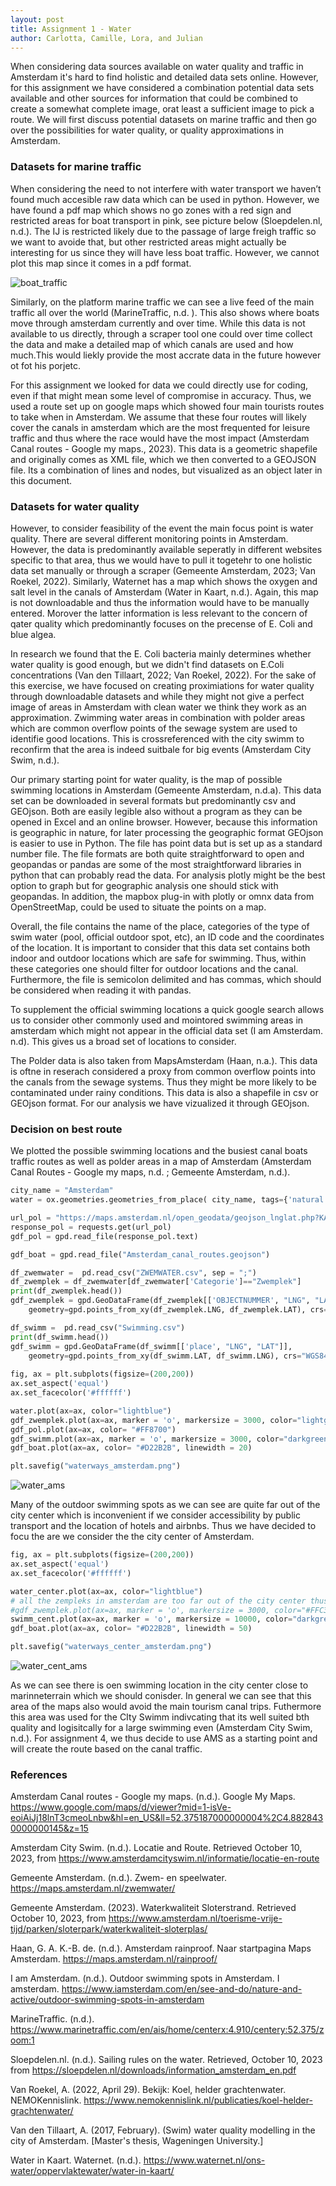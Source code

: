 ```yaml
---
layout: post
title: Assignment 1 - Water
author: Carlotta, Camille, Lora, and Julian
---
```


When considering data sources available on water quality and traffic in Amsterdam it's hard to find holistic and detailed data sets online. However, for this assignment we have considered a combination potential data sets available and other sources for information that could be combined to create a somewhat complete image, orat least a sufficient image to pick a route. We will first discuss potential datasets on marine traffic and then go over the possibilities for water quality, or quality approximations in Amsterdam. 

### Datasets for marine traffic 

When considering the need to not interfere with water transport we haven’t found much accesible raw data which can be used in python. However, we have found a pdf map which shows no go zones with a red sign and restricted areas for boat transport in pink, see picture below (Sloepdelen.nl, n.d.). The IJ is restricted likely due to the passage of large freigh traffic so we want to avoide that, but other restricted areas might actually be interesting for us since they will have less boat traffic. However, we cannot plot this map since it comes in a pdf format.

![boat_traffic](./traffic.png)

Similarly, on the platform marine traffic we can see a live feed of the main traffic all over the world (MarineTraffic, n.d. ). This also shows where boats move through amsterdam currently and over time. While this data is not available to us directly, through a scraper tool one could over time collect the data and make a detailed map of which canals are used and how much.This would liekly provide the most accrate data in the future however ot fot his porjetc. 

For this assignment we looked for data we could directly use for coding, even if that might mean some level of compromise in accuracy. Thus, we used a route set up on google maps which showed four main tourists routes to take when in Amsterdam. We assume that these four routes will likely cover the canals in amsterdam which are the most frequented for leisure traffic and thus where the race would have the most impact (Amsterdam Canal routes - Google my maps., 2023). This data is a geometric shapefile and originally comes as XML file, which we then converted to a GEOJSON file. Its a combination of lines and nodes, but visualized as an object later in this document.

### Datasets for water quality  

However, to consider feasibility of the event the main focus point is water quality. There are several different monitoring points in Amsterdam. However, the data is predominantly available seperatly in different websites specific to that area, thus we would have to pull it togetehr to one holistic data set manually or through a scraper (Gemeente Amsterdam, 2023; Van Roekel, 2022). Similarly, Waternet has a map which shows the oxygen and salt level in the canals of Amsterdam (Water in Kaart, n.d.). Again, this map is not downloadable and thus the information would have to be manually entered. Morover the latter information is less relevant to the concern of qater quality which predominantly focuses on the precense of E. Coli and blue algea.  

In research we found that the E. Coli bacteria mainly determines whether water quality is good enough, but we didn't find datasets on E.Coli concentrations (Van den Tillaart, 2022; Van Roekel, 2022). For the sake of this exercise, we have focused on creating proximiations for water quality through downloadable datasets and while they might not give a perfect image of areas in Amsterdam with clean water we think they work as an approximation. Zwimming water areas in combination with polder areas which are common overflow points of the sewage system are used to identifie good locations. This is crossreferenced with the city swimm to reconfirm that the area is indeed suitbale for big events (Amsterdam City Swim, n.d.).

Our primary starting point for water quality, is the map of possible swimming locations in Amsterdam (Gemeente Amsterdam, n.d.a). This data set can be downloaded in several formats but predominantly csv and GEOjson. Both are easily legible also without a program as they can be opened in Excel and an online browser. However, because this information is geographic in nature, for later processing the geographic format GEOjson is easier to use in Python. The file has point data but is set up as a standard number file. The file formats are both quite straightforward to open and geopandas or pandas are some of the most straightforward libraries in python that can probably read the data. For analysis plotly might be the best option to graph but for geographic analysis one should stick with geopandas. In addition, the mapbox plug-in with plotly or omnx data from OpenStreetMap, could be used to situate the points on a map. 

Overall, the file contains the name of the place, categories of the type of swim water (pool, official outdoor spot, etc), an ID code and the coordinates of the location. It is important to consider that this data set contains both indoor and outdoor locations which are safe for swimming. Thus, within these categories one should filter for outdoor locations and the canal. Furthermore, the file is semicolon delimited and has commas, which should be considered when reading it with pandas.

To supplement the official swimming locations a quick google search allows us to consider other commonly used and mointored swimming areas in amsterdam which might not appear in the official data set (I am Amsterdam. n.d). This gives us a broad set of locations to consider.

The Polder data is also taken from MapsAmsterdam (Haan, n.a.). This data is oftne in reserach considered a proxy from common overflow points into the canals from the sewage systems. Thus they might be more likely to be contaminated under rainy conditions. This data is also a shapefile in csv or GEOjson format. For our analysis we have vizualized it through GEOjson.


### Decision on best route

We plotted the possible swimming locations and the busiest canal boats traffic routes as well as polder areas in a map of Amsterdam (Amsterdam Canal Routes - Google my maps, n.d. ; Gemeente Amsterdam, n.d.). 
```python
city_name = "Amsterdam"
water = ox.geometries.geometries_from_place( city_name, tags={'natural' : 'water'})

url_pol = "https://maps.amsterdam.nl/open_geodata/geojson_lnglat.php?KAARTLAAG=RAINPROOF_POLDERRIOOL&THEMA=rainproof"
response_pol = requests.get(url_pol)
gdf_pol = gpd.read_file(response_pol.text)

gdf_boat = gpd.read_file("Amsterdam_canal_routes.geojson")

df_zwemwater =  pd.read_csv("ZWEMWATER.csv", sep = ";")
df_zwemplek = df_zwemwater[df_zwemwater['Categorie']=="Zwemplek"]
print(df_zwemplek.head())
gdf_zwemplek = gpd.GeoDataFrame(df_zwemplek[['OBJECTNUMMER', "LNG", "LAT", "Categorie"]],
    geometry=gpd.points_from_xy(df_zwemplek.LNG, df_zwemplek.LAT), crs="WGS84")

df_swimm =  pd.read_csv("Swimming.csv")
print(df_swimm.head())
gdf_swimm = gpd.GeoDataFrame(df_swimm[['place', "LNG", "LAT"]],
    geometry=gpd.points_from_xy(df_swimm.LAT, df_swimm.LNG), crs="WGS84")
      
fig, ax = plt.subplots(figsize=(200,200))
ax.set_aspect('equal')
ax.set_facecolor('#ffffff')

water.plot(ax=ax, color="lightblue")
gdf_zwemplek.plot(ax=ax, marker = 'o', markersize = 3000, color="lightgreen")
gdf_pol.plot(ax=ax, color= "#FF8700")
gdf_swimm.plot(ax=ax, marker = 'o', markersize = 3000, color="darkgreen")
gdf_boat.plot(ax=ax, color= "#D22B2B", linewidth = 20)

plt.savefig("waterways_amsterdam.png")
```
![water_ams](./waterways_amsterdam.png)

Many of the outdoor swimming spots as we can see are quite far out of the city center which is inconvenient if we consider accessibility by public transport and the location of hotels and airbnbs. Thus we have decided to focu the are we consider the the city center of Amsterdam.

```python
fig, ax = plt.subplots(figsize=(200,200))
ax.set_aspect('equal')
ax.set_facecolor('#ffffff')

water_center.plot(ax=ax, color="lightblue")
# all the zempleks in amsterdam are too far out of the city center thus to low connectivity
#gdf_zwemplek.plot(ax=ax, marker = 'o', markersize = 3000, color="#FFC300")
swimm_cent.plot(ax=ax, marker = 'o', markersize = 10000, color="darkgreen")
gdf_boat.plot(ax=ax, color= "#D22B2B", linewidth = 50)

plt.savefig("waterways_center_amsterdam.png")
```
![water_cent_ams](./waterways_center_amsterdam.png)

 As we can see there is oen swimming location in the city center close to marinneterrain which we should conisder. In general we can see that this area of the maps also would avoid the main tourism canal trips. Futhermore this area was used for the CIty Swimm indivcating that its well suited bth quality and logisitcally for a large swimming even (Amsterdam City Swim, n.d.). For assignment 4, we thus decide to use AMS as a starting point and will create the route based on the canal traffic.

### References 

Amsterdam Canal routes - Google my maps. (n.d.). Google My Maps. https://www.google.com/maps/d/viewer?mid=1-isVe-eoiAiJj18lnT3cmeoLnbw&hl=en_US&ll=52.375187000000004%2C4.8828430000000145&z=15 

Amsterdam City Swim. (n.d.). Locatie and Route. Retrieved October 10, 2023, from https://www.amsterdamcityswim.nl/informatie/locatie-en-route

Gemeente Amsterdam. (n.d.). Zwem- en speelwater. https://maps.amsterdam.nl/zwemwater/ 

Gemeente Amsterdam. (2023). Waterkwaliteit Sloterstrand. Retrieved October 10, 2023, from  https://www.amsterdam.nl/toerisme-vrije-tijd/parken/sloterpark/waterkwaliteit-sloterplas/ 

Haan, G. A. K.-B. de. (n.d.). Amsterdam rainproof. Naar startpagina Maps Amsterdam. https://maps.amsterdam.nl/rainproof/ 

I am Amsterdam. (n.d.). Outdoor swimming spots in Amsterdam. I amsterdam. https://www.iamsterdam.com/en/see-and-do/nature-and-active/outdoor-swimming-spots-in-amsterdam 

MarineTraffic. (n.d.).  https://www.marinetraffic.com/en/ais/home/centerx:4.910/centery:52.375/zoom:1 

Sloepdelen.nl. (n.d.). Sailing rules on the water. Retrieved, October 10, 2023 from https://sloepdelen.nl/downloads/information_amsterdam_en.pdf 

Van Roekel, A. (2022, April 29). Bekijk: Koel, helder grachtenwater. NEMOKennislink. https://www.nemokennislink.nl/publicaties/koel-helder-grachtenwater/ 

Van den Tillaart, A. (2017, February). (Swim) water quality modelling in the city of Amsterdam. [Master's thesis, Wageningen University.] 

Water in Kaart. Waternet. (n.d.). https://www.waternet.nl/ons-water/oppervlaktewater/water-in-kaart/ 